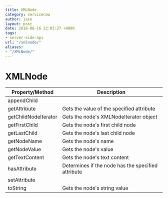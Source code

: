 ```yaml
---
title: XMLNode
category: servicenow
author: jace
layout: post
date: 2018-08-16 22:03:27 +0000
tags:
- server-side-api
url: "/xmlnode/"
aliases:
- "/XMLNode/"
---
```

# XMLNode
<!--more-->

| Property/Method | Description |
| --- | --- |
| appendChild |  |
| getAttribute | Gets the value of the specified attribute |
| getChildNodeIterator | Gets the node's XMLNodeIterator object |
| getFirstChild | Gets the node's first child node |
| getLastChild | Gets the node's last child node | debugger eval code:10:5
| getNodeName | Gets the node's name |
| getNodeValue | Gets the node's value |
| getTextContent | Gets the node's text content |
| hasAttribute | Determines if the node has the specified attribute |
| setAttribute |  |
| toString | Gets the node's string value |